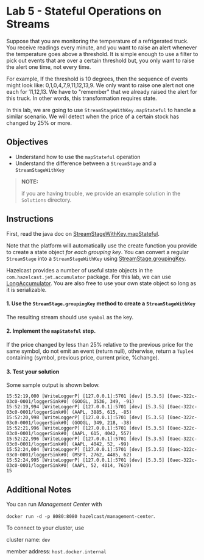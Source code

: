 # Lab 5 - Stateful Operations on Streams

Suppose that you are monitoring the temperature of a refrigerated
truck.  You receive readings every minute, and you want to raise an alert whenever 
the temperature goes above a threshold.  It is simple enough to use a filter 
to pick out events that are over a certain threshold but, you only want to 
raise the alert one time, not every time.  

For example, If the threshold is 10 degrees, then the sequence of events might 
look like: 0,1,0,4,7,9,11,12,13,9.  We only want to raise one alert not one each 
for 11,12,13.  We have to "remember" that we already raised the alert for this 
truck. In other words, this transformation requires state.

In this lab, we are going to use  `StreamStageWithKey.mapStateful` to handle 
a similar scenario.  We will detect when the price of a certain stock has 
changed by 25% or more.  

## Objectives
* Understand how to use the `mapStateful` operation
* Understand the difference between a `StreamStage` and a `StreamStageWithKey`

> __NOTE:__ 
> 
> if you are having trouble, we provide an example solution in the `Solutions`
> directory. 

## Instructions

First, read the java doc on [StreamStageWithKey.mapStateful](https://docs.hazelcast.org/docs/5.3.5/javadoc/com/hazelcast/jet/pipeline/StreamStageWithKey.html#mapStateful-com.hazelcast.function.SupplierEx-com.hazelcast.jet.function.TriFunction-).  

Note that the platform will automatically use the create function you provide 
to create a state object _for each grouping key_.  You can convert a regular 
`StreamStage` into a `StreamStageWithKey` using [StreamStage.groupingKey](https://docs.hazelcast.org/docs/5.3.5/javadoc/com/hazelcast/jet/pipeline/StreamStage.html#groupingKey-com.hazelcast.function.FunctionEx-).

Hazelcast provides a number of useful state objects in the 
`com.hazelcast.jet.accumulator` package.  For this lab, we can use 
[LongAccumulator](https://docs.hazelcast.org/docs/5.3.5/javadoc/com/hazelcast/jet/accumulator/LongAccumulator.html).  You are also 
free to use your own state object so long as it is serializable.

#### 1. Use the `StreamStage.groupingKey` method to create a `StreamStageWithKey`
The resulting stream should use `symbol` as the key.

#### 2. Implement the `mapStateful` step.
If the price changed by less than 25% relative to the previous price for the same
symbol, do not emit an event (return null), otherwise, return a `Tuple4` 
containing (symbol, previous price, current price, %change).

#### 3. Test your solution

Some sample output is shown below.

```shell
15:52:19,000 [WriteLoggerP] [127.0.0.1]:5701 [dev] [5.3.5] [0aec-322c-03c0-0001/loggerSink#0] (GOOGL, 3536, 349, -91)
15:52:19,994 [WriteLoggerP] [127.0.0.1]:5701 [dev] [5.3.5] [0aec-322c-03c0-0001/loggerSink#0] (AAPL, 3885, 615, -85)
15:52:20,998 [WriteLoggerP] [127.0.0.1]:5701 [dev] [5.3.5] [0aec-322c-03c0-0001/loggerSink#0] (GOOGL, 349, 218, -38)
15:52:21,996 [WriteLoggerP] [127.0.0.1]:5701 [dev] [5.3.5] [0aec-322c-03c0-0001/loggerSink#0] (AAPL, 615, 4042, 557)
15:52:22,996 [WriteLoggerP] [127.0.0.1]:5701 [dev] [5.3.5] [0aec-322c-03c0-0001/loggerSink#0] (AAPL, 4042, 52, -99)
15:52:24,004 [WriteLoggerP] [127.0.0.1]:5701 [dev] [5.3.5] [0aec-322c-03c0-0001/loggerSink#0] (MSFT, 2762, 4485, 62)
15:52:24,995 [WriteLoggerP] [127.0.0.1]:5701 [dev] [5.3.5] [0aec-322c-03c0-0001/loggerSink#0] (AAPL, 52, 4014, 7619)
15
```

## Additional Notes

You can run _Management Center_ with

`docker run -d -p 8080:8080 hazelcast/management-center`.

To connect to your cluster, use

cluster name: `dev`

member address: `host.docker.internal`
